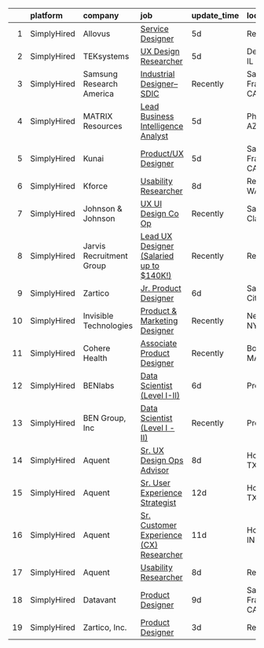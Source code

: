 

|    | platform    | company                  | job                                                                                                                                                      | update_time   | location           |
|---:|:------------|:-------------------------|:---------------------------------------------------------------------------------------------------------------------------------------------------------|:--------------|:-------------------|
|  1 | SimplyHired | Allovus                  | [Service Designer](https://www.simplyhired.com/job/xmGDtMrq2eGV6kJz-CuEnAQ3aNGWRAH6QYpWu34Yt6mp-gUuvqLwfg?q=generative+designer)                         | 5d            | Remote             |
|  2 | SimplyHired | TEKsystems               | [UX Design Researcher](https://www.simplyhired.com/job/Q_LvJaaOAm3f6ovYG3aqqg-RUqV8IVAPN_df9m54uXqYDe-r1Rg00w?q=generative+designer)                     | 5d            | Deerfield, IL      |
|  3 | SimplyHired | Samsung Research America | [Industrial Designer– SDIC](https://www.simplyhired.com/job/ZY9f-MfZTJLDwWO75dQVxCJRIy1EUkwLWsN06BTBfzBJaBmRdnDRFw?q=generative+designer)                | Recently      | San Francisco, CA  |
|  4 | SimplyHired | MATRIX Resources         | [Lead Business Intelligence Analyst](https://www.simplyhired.com/job/r9836chwRDq4tvmAnGBSNprO2ivIpLcaR2tbR8PeDsk9yULgaLLhIA?q=generative+designer)       | 5d            | Phoenix, AZ        |
|  5 | SimplyHired | Kunai                    | [Product/UX Designer](https://www.simplyhired.com/job/0XKZvkqEN0BLGSRYoLT_h4C6i2Twl1stwojCEg_O8fLHjXxdDUx5mg?q=generative+designer)                      | 5d            | San Francisco, CA  |
|  6 | SimplyHired | Kforce                   | [Usability Researcher](https://www.simplyhired.com/job/HLPELxHWvLPMbP7gfGYekDJw9VbDufdRHyI4Pk-FwCiMNchkH5_WlA?q=generative+designer)                     | 8d            | Redmond, WA        |
|  7 | SimplyHired | Johnson & Johnson        | [UX UI Design Co Op](https://www.simplyhired.com/job/irxV09gXyZISmKqhRWK0YYV1TBxvj1sZOv6Rr939szATDt6Pknh-eg?q=generative+designer)                       | Recently      | Santa Clara, CA    |
|  8 | SimplyHired | Jarvis Recruitment Group | [Lead UX Designer (Salaried up to $140K!)](https://www.simplyhired.com/job/FkE2gNwg-wWgCVyHoI1XS-VF-sxwxF-voIVI5rHAxvhlifZFal8CAA?q=generative+designer) | Recently      | Remote             |
|  9 | SimplyHired | Zartico                  | [Jr. Product Designer](https://www.simplyhired.com/job/nmMctxanMZHASwHPAKbEf_z0drYGRsWEo6gpCA-NYuoi-XzTB8SGfg?q=generative+designer)                     | 6d            | Salt Lake City, UT |
| 10 | SimplyHired | Invisible Technologies   | [Product & Marketing Designer](https://www.simplyhired.com/job/HTwYmjjsODkNfYDv_CyZzBHtdoAWeqs31ufgGegB44TMZ7wNUMGZHA?q=generative+designer)             | Recently      | New York, NY       |
| 11 | SimplyHired | Cohere Health            | [Associate Product Designer](https://www.simplyhired.com/job/_ZG_UeFiZy1jioBWGZnMJMKJrLNcDtOUz2V8nMUtUc2JsqWlV2MM9Q?q=generative+designer)               | Recently      | Boston, MA         |
| 12 | SimplyHired | BENlabs                  | [Data Scientist (Level I-II)](https://www.simplyhired.com/job/O5OEyhMrrVMZFh4QW2Gar2r9Q-iuMc_JpYlZzwSMVQ_6HsxdGcV0ww?q=generative+designer)              | 6d            | Provo, UT          |
| 13 | SimplyHired | BEN Group, Inc           | [Data Scientist (Level I - II)](https://www.simplyhired.com/job/wPxJhjNcRPJz-AfHCSQStSs-wdo6nG-bWPbzdrDJM7zH8fMnaA3jsw?q=generative+designer)            | Recently      | Provo, UT          |
| 14 | SimplyHired | Aquent                   | [Sr. UX Design Ops Advisor](https://www.simplyhired.com/job/b-akjeC7U6-r51TTC7b5vNnvCBVOO4FxCHKBwn62xzJdTkoffSKJ3w?q=generative+designer)                | 8d            | Houston, TX        |
| 15 | SimplyHired | Aquent                   | [Sr. User Experience Strategist](https://www.simplyhired.com/job/rndhJO3HOZMVPJSh01YR2wjk5H5krPqWmsnWnO4zGyrpdbVrJwTrgQ?q=generative+designer)           | 12d           | Houston, TX        |
| 16 | SimplyHired | Aquent                   | [Sr. Customer Experience (CX) Researcher](https://www.simplyhired.com/job/NV6tXqGFxAcRlx7pKSUJVJSunxMPwZzXpSNDid-_ZUu2_NIQDRNtbA?q=generative+designer)  | 11d           | Houston, IN        |
| 17 | SimplyHired | Aquent                   | [Usability Researcher](https://www.simplyhired.com/job/28cK6uPqNRwkoej9ZdnVCVUI65x8O7e_Rq2XwoSKm28kJ7PMVoVrxw?q=generative+designer)                     | 8d            | Remote             |
| 18 | SimplyHired | Datavant                 | [Product Designer](https://www.simplyhired.com/job/3c2lxtgcQOOksvndELp2NzgC3TnD4qLnw7VyjlNrDXdzyy_w0sOtmA?q=generative+designer)                         | 9d            | San Francisco, CA  |
| 19 | SimplyHired | Zartico, Inc.            | [Product Designer](https://www.simplyhired.com/job/5B-wy9egwpbkc7SZRH1vZS_C0IVpEFP3vQw-sYn_KPAIaBxbnG6gAg?q=generative+designer)                         | 3d            | Remote             |